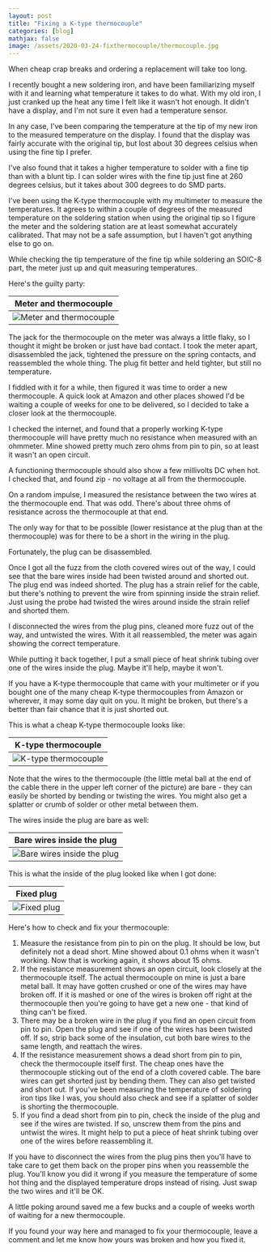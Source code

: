 ```yaml
---
layout: post
title: "Fixing a K-type thermocouple"
categories: [blog]
mathjax: false
image: /assets/2020-03-24-fixthermocouple/thermocouple.jpg
---
```

When cheap crap breaks and ordering a replacement will take too long.

I recently bought a new soldering iron, and have been familiarizing myself with it and learning what temperature it takes to do what.  With my old iron, I just cranked up the heat any time I felt like it wasn't hot enough.  It didn't have a display, and I'm not sure it even had a temperature sensor.

In any case, I've been comparing the temperature at the tip of my new iron to the measured temperature on the display.  I found that the display was fairly accurate with the original tip, but lost about 30 degrees celsius when using the fine tip I prefer.

I've also found that it takes a higher temperature to solder with a fine tip than with a blunt tip.  I can solder wires with the fine tip just fine at 260 degrees celsius, but it takes about 300 degrees to do SMD parts.

I've been using the K-type thermocouple with my multimeter to measure the temperatures.  It agrees to within a couple of degrees of the measured temperature on the soldering station when using the original tip so I figure the meter and the soldering station are at least somewhat accurately calibrated.  That may not be a safe assumption, but I haven't got anything else to go on.

While checking the tip temperature of the fine tip while soldering an SOIC-8 part, the meter just up and quit measuring temperatures.

Here's the guilty party:

|Meter and thermocouple|
|---------|
|![Meter and thermocouple](/assets/2020-03-24-fixthermocouple/meter.jpg)|

The jack for the thermocouple on the meter was always a little flaky, so I thought it might be broken or just have bad contact.  I took the meter apart, disassembled the jack, tightened the pressure on the spring contacts, and reassembled the whole thing.  The plug fit better and held tighter, but still no temperature.

I fiddled with it for a while, then figured it was time to order a new thermocouple.  A quick look at Amazon and other places showed I'd be waiting a couple of weeks for one to be delivered, so I decided to take a closer look at the thermocouple.

I checked the internet, and found that a properly working K-type thermocouple will have pretty much no resistance when measured with an ohmmeter.  Mine showed pretty much zero ohms from pin to pin, so at least it wasn't an open circuit.

A functioning thermocouple should also show a few millivolts DC when hot.  I checked that, and found zip - no voltage at all from the thermocouple.

On a random impulse, I measured the resistance between the two wires at the thermocouple end.  That was odd.  There's about three ohms of resistance across the thermocouple at that end.

The only way for that to be possible (lower resistance at the plug than at the thermocouple) was for there to be a short in the wiring in the plug.

Fortunately, the plug can be disassembled.

Once I got all the fuzz from the cloth covered wires out of the way, I could see that the bare wires inside had been twisted around and shorted out.  The plug end was indeed shorted.  The plug has a strain relief for the cable, but there's nothing to prevent the wire from spinning inside the strain relief.  Just using the probe had twisted the wires around inside the strain relief and shorted them.

I disconnected the wires from the plug pins, cleaned more fuzz out of the way, and untwisted the wires.  With it all reassembled, the meter was again showing the correct temperature.

While putting it back together, I put a small piece of heat shrink tubing over one of the wires inside the plug.  Maybe it'll help, maybe it won't.

If you have a K-type thermocouple that came with your multimeter or if you bought one of the many cheap K-type thermocouples from Amazon or wherever, it may some day quit on you.  It might be broken, but there's a better than fair chance that it is just shorted out.

This is what a cheap K-type thermocouple looks like:

|K-type thermocouple|
|---------|
|![K-type thermocouple](/assets/2020-03-24-fixthermocouple/thermocouple.jpg)|

Note that the wires to the thermocouple (the little metal ball at the end of the cable there in the upper left corner of the picture) are bare - they can easily be shorted by bending or twisting the wires.  You might also get a splatter or crumb of solder or other metal between them.

The wires inside the plug are bare as well:

|Bare wires inside the plug|
|---------|
|![Bare wires inside the plug](/assets/2020-03-24-fixthermocouple/plug-barewires.jpg)|

This is what the inside of the plug looked like when I got done:

|Fixed plug|
|---------|
|![Fixed plug](/assets/2020-03-24-fixthermocouple/plug-fixed.jpg)|

Here's how to check and fix your thermocouple:

1. Measure the resistance from pin to pin on the plug.  It should be low, but definitely not a dead short.  Mine showed about 0.1 ohms when it wasn't working.  Now that is working again, it shows about 15 ohms.
2. If the resistance measurement shows an open circuit, look closely at the thermocouple itself.  The actual thermocouple on mine is just a bare metal ball.  It may have gotten crushed or one of the wires may have broken off.  If it is mashed or one of the wires is broken off right at the thermocouple then you're going to have get a new one - that kind of thing can't be fixed.
3. There may be a broken wire in the plug if you find an open circuit from pin to pin.  Open the plug and see if one of the wires has been twisted off. If so, strip back some of the insulation, cut both bare wires to the same length, and reattach the wires.
4. If the resistance measurement shows a dead short from pin to pin, check the thermocouple itself first.  The cheap ones have the thermocouple sticking out of the end of a cloth covered cable.  The bare wires can get shorted just by bending them.  They can also get twisted and short out.  If you've been measuring the temperature of soldering iron tips like I was, you should also check and see if a splatter of solder is shorting the thermocouple.
5. If you find a dead short from pin to pin, check the inside of the plug and see if the wires are twisted.  If so, unscrew them from the pins and untwist the wires.  It might help to put a piece of heat shrink tubing over one of the wires before reassembling it. 

If you have to disconnect the wires from the plug pins then you'll have to take care to get them back on the proper pins when you reassemble the plug.  You'll know you did it wrong if you measure the temperature of some hot thing and the displayed temperature drops instead of rising.  Just swap the two wires and it'll be OK.

A little poking around saved me a few bucks and a couple of weeks worth of waiting for a new thermocouple.

If you found your way here and managed to fix your thermocouple, leave a comment and let me know how yours was broken and how you fixed it.

